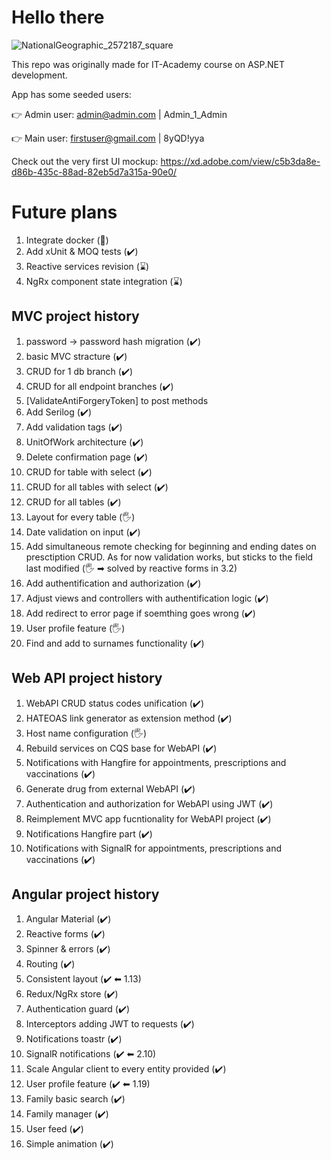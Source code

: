 # Hello there

![NationalGeographic_2572187_square](https://user-images.githubusercontent.com/68227124/215260898-4d6261bb-e6ca-4484-989c-899dead7fe0a.png)


This repo was originally made for IT-Academy course on ASP.NET development.

App has some seeded users:

 👉 Admin user: admin@admin.com | Admin_1_Admin

 👉 Main user: firstuser@gmail.com | 8yQD!yya

Check out the very first UI mockup: https://xd.adobe.com/view/c5b3da8e-d86b-435c-88ad-82eb5d7a315a-90e0/

  # Future plans
  1. Integrate docker (🚧)
  2. Add xUnit & MOQ tests (✔️)
  3. Reactive services revision (⌛)
  4. NgRx component state integration (⌛) 

  ## MVC project history
  1. password -> password hash migration (✔️)
  2. basic MVC stracture (✔️)
  3. CRUD for 1 db branch (✔️)
  4. CRUD for all endpoint branches (✔️)
  5. [ValidateAntiForgeryToken] to post methods
  6. Add Serilog (✔️)
  7. Add validation tags (✔️)
  8. UnitOfWork architecture (✔️)
  9. Delete confirmation page (✔️)
  10. CRUD for table with select (✔️)
  11. CRUD for all tables with select (✔️)
  12. CRUD for all tables (✔️)
  13. Layout for every table (🖐) 
  14. Date validation on input (✔️)
  15. Add simultaneous remote checking for 
	beginning and ending dates on presctiption CRUD.
	As for now validation works, but sticks to the field
	last modified (🖐 ➡ solved by reactive forms in 3.2) 
  16. Add authentification and authorization (✔️)
  17. Adjust views and controllers with authentification logic (✔️)
  18. Add redirect to error page if soemthing goes wrong (✔️)
  19. User profile feature (🖐) 
  20. Find and add to surnames functionality (✔️)
  ## Web API project history
  1. WebAPI CRUD status codes unification (✔️)
  2. HATEOAS link generator as extension method (✔️)
  3. Host name configuration (🖐) 
  4. Rebuild services on CQS base for WebAPI (✔️)
  5. Notifications with Hangfire for appointments, prescriptions and vaccinations (✔️)
  6. Generate drug from external WebAPI (✔️)
  7. Authentication and authorization for WebAPI using JWT (✔️)
  8. Reimplement MVC app fucntionality for WebAPI project (✔️)
  9. Notifications Hangfire part (✔️)
  10. Notifications with SignalR for appointments, prescriptions and vaccinations (✔️)
  ## Angular project history
  1. Angular Material (✔️)
  2. Reactive forms (✔️)
  3. Spinner & errors (✔️)
  4. Routing (✔️)
  5. Consistent layout (✔️ ⬅ 1.13)
  6. Redux/NgRx store (✔️)
  7. Authentication guard (✔️)
  8. Interceptors adding JWT to requests (✔️)
  9. Notifications toastr (✔️)
  10. SignalR notifications (✔️ ⬅ 2.10)
  11. Scale Angular client to every entity provided (✔️)
  12. User profile feature (✔️ ⬅ 1.19)
  13. Family basic search (✔️)
  14. Family manager (✔️)
  15. User feed (✔️)
  16. Simple animation (✔️)

